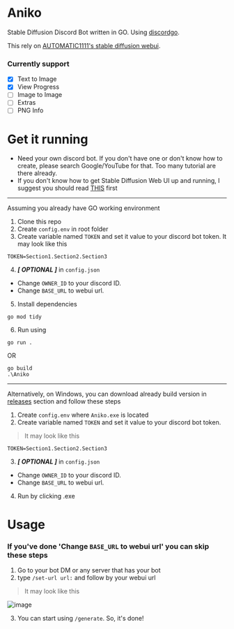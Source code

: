 # Aniko

Stable Diffusion Discord Bot written in GO. Using [discordgo](https://github.com/bwmarrin/discordgo).

This rely on [AUTOMATIC1111's stable diffusion webui](https://github.com/AUTOMATIC1111/stable-diffusion-webui).

### Currently support

- [x] Text to Image
- [x] View Progress
- [ ] Image to Image
- [ ] Extras
- [ ] PNG Info

# Get it running

- Need your own discord bot. If you don't have one or don't know how to create, please search Google/YouTube for that. Too many tutorial are there already.
- If you don't know how to get Stable Diffusion Web UI up and running, I suggest you should read [THIS](https://github.com/AUTOMATIC1111/stable-diffusion-webui#installation-and-running) first

----

Assuming you already have GO working environment
1. Clone this repo
1. Create `config.env` in root folder
1. Create variable named `TOKEN` and set it value to your discord bot token.
It may look like this
```
TOKEN=Section1.Section2.Section3
```
4. ***[ OPTIONAL ]*** in `config.json`
  - Change `OWNER_ID` to your discord ID.
  - Change `BASE_URL` to webui url.
5. Install dependencies
```
go mod tidy
```
6. Run using
```
go run .
```
OR
```
go build
.\Aniko
```

----

Alternatively, on Windows, you can download already build version in [releases](https://github.com/Meonako/Aniko/releases) section and follow these steps
1. Create `config.env` where `Aniko.exe` is located
1. Create variable named `TOKEN` and set it value to your discord bot token.

> It may look like this
```
TOKEN=Section1.Section2.Section3
```

3. ***[ OPTIONAL ]*** in `config.json`
  - Change `OWNER_ID` to your discord ID.
  - Change `BASE_URL` to webui url.
4. Run by clicking .exe

# Usage

### If you've done '**Change `BASE_URL` to webui url**' you can skip these steps

1. Go to your bot DM or any server that has your bot
2. type `/set-url url:` and follow by your webui url

> It may look like this

![image](https://user-images.githubusercontent.com/76484203/206346690-aca1171a-d00d-4633-baee-5710be159129.png)

3. You can start using `/generate`. So, it's done!
